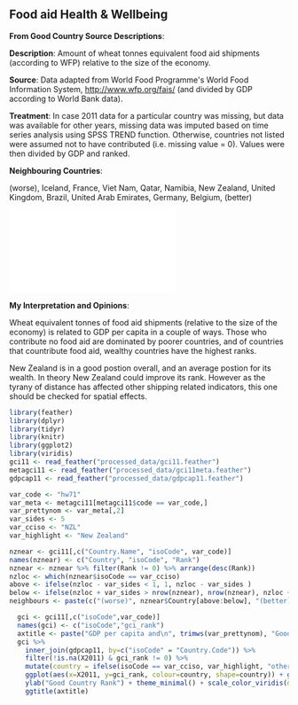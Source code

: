 




## Food aid Health & Wellbeing

**From Good Country Source Descriptions**:

**Description**: Amount of wheat tonnes equivalent food aid shipments (according to WFP) relative to the size of the economy.

**Source**: Data adapted from World Food Programme's World Food Information System, http://www.wfp.org/fais/ (and divided by GDP according to World Bank data).

**Treatment**: In case 2011 data for a particular country was missing, but data was available for other years, missing data was imputed based on time series analysis using SPSS TREND function. Otherwise, countries not listed were assumed not to have contributed (i.e. missing value = 0). Values were then divided by GDP and ranked.

**Neighbouring Countries**:




(worse), Iceland, France, Viet Nam, Qatar, Namibia, New Zealand, United Kingdom, Brazil, United Arab Emirates, Germany, Belgium, (better)



![](c071_hw71_files/figure-latex/unnamed-chunk-6-1.pdf)<!-- --> 

**My Interpretation and Opinions**:

Wheat equivalent tonnes of food aid shipments (relative to the size of the economy) is related to GDP per capita in a couple of ways. Those who contribute no food aid are dominated by poorer countries, and of countries that countribute food aid, wealthy countries have the highest ranks.

New Zealand is in a good postion overall, and an average postion for its wealth. In theory New Zealand could improve its rank. However as the tyrany of distance has affected other shipping related indicators, this one should be checked for spatial effects.



```r
library(feather)
library(dplyr)
library(tidyr)
library(knitr)
library(ggplot2)
library(viridis)
gci11 <- read_feather("processed_data/gci11.feather")
metagci11 <- read_feather("processed_data/gci11meta.feather")
gdpcap11 <- read_feather("processed_data/gdpcap11.feather")
```


```r
var_code <- "hw71"
var_meta <- metagci11[metagci11$code == var_code,]
var_prettynom <- var_meta[,2]
var_sides <- 5
var_cciso <- "NZL"
var_highlight <- "New Zealand"
```



```r
nznear <- gci11[,c("Country.Name", "isoCode", var_code)]
names(nznear) <- c("Country", "isoCode", "Rank")
nznear <- nznear %>% filter(Rank != 0) %>% arrange(desc(Rank))
nzloc <- which(nznear$isoCode == var_cciso)
above <- ifelse(nzloc - var_sides < 1, 1, nzloc - var_sides )
below <- ifelse(nzloc + var_sides > nrow(nznear), nrow(nznear), nzloc + var_sides )
neighbours <- paste(c("(worse)", nznear$Country[above:below], "(better)"),collapse=", ")
```



```r
  gci <- gci11[,c("isoCode",var_code)]
  names(gci) <- c("isoCode","gci_rank")
  axtitle <- paste("GDP per capita and\n", trimws(var_prettynom), "Good Country Rank")
  gci %>%
    inner_join(gdpcap11, by=c("isoCode" = "Country.Code")) %>%
    filter(!is.na(X2011) & gci_rank != 0) %>% 
    mutate(country = ifelse(isoCode == var_cciso, var_highlight, "other")) %>%
    ggplot(aes(x=X2011, y=gci_rank, colour=country, shape=country)) + geom_point() + xlab("GDP per capita 2011") +
    ylab("Good Country Rank") + theme_minimal() + scale_color_viridis(discrete=TRUE, begin=0, end=0.9) +
    ggtitle(axtitle)
```
